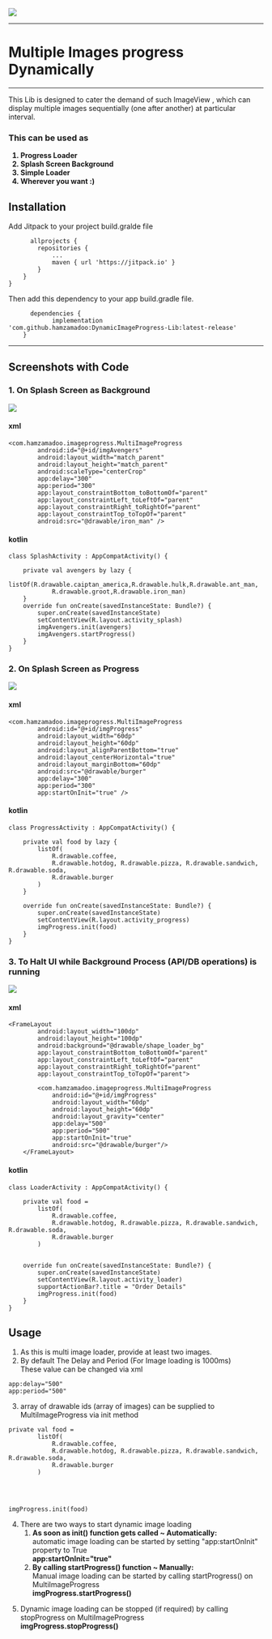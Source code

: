 [![](https://jitpack.io/v/hamzamadoo/DynamicImageProgress-Lib.svg)](https://jitpack.io/#hamzamadoo/DynamicImageProgress-Lib)


***
# Multiple Images progress Dynamically
***

This Lib is designed to cater the demand of such ImageView , which can display multiple images sequentially (one after another) at particular interval.

### This can be used as
<B>

1. Progress Loader
2. Splash Screen Background
3. Simple Loader
4. Wherever you want :)

</B>


## Installation

Add Jitpack to your project build.gralde file

````      
      allprojects {
		repositories {
			...
			maven { url 'https://jitpack.io' }
		}
	}
}
````
Then add this dependency to your app build.gradle file.
````
      dependencies {
	        implementation 'com.github.hamzamadoo:DynamicImageProgress-Lib:latest-release'
	}
````

***
## Screenshots with Code

### 1. On Splash Screen as Background
![](splashBG.gif)

#### xml
````
<com.hamzamadoo.imageprogress.MultiImageProgress
        android:id="@+id/imgAvengers"
        android:layout_width="match_parent"
        android:layout_height="match_parent"
        android:scaleType="centerCrop"
        app:delay="300"
        app:period="300"
        app:layout_constraintBottom_toBottomOf="parent"
        app:layout_constraintLeft_toLeftOf="parent"
        app:layout_constraintRight_toRightOf="parent"
        app:layout_constraintTop_toTopOf="parent"
        android:src="@drawable/iron_man" /> 
````

#### kotlin

````
class SplashActivity : AppCompatActivity() {

    private val avengers by lazy {
        listOf(R.drawable.caiptan_america,R.drawable.hulk,R.drawable.ant_man,
            R.drawable.groot,R.drawable.iron_man)
    }
    override fun onCreate(savedInstanceState: Bundle?) {
        super.onCreate(savedInstanceState)
        setContentView(R.layout.activity_splash)
        imgAvengers.init(avengers)
        imgAvengers.startProgress()
    }
}
````


### 2. On Splash Screen as Progress
![](splashP.gif)

#### xml
````
<com.hamzamadoo.imageprogress.MultiImageProgress
        android:id="@+id/imgProgress"
        android:layout_width="60dp"
        android:layout_height="60dp"
        android:layout_alignParentBottom="true"
        android:layout_centerHorizontal="true"
        android:layout_marginBottom="60dp"
        android:src="@drawable/burger"
        app:delay="300"
        app:period="300"
        app:startOnInit="true" />
````
#### kotlin
````
class ProgressActivity : AppCompatActivity() {

    private val food by lazy {
        listOf(
            R.drawable.coffee,
            R.drawable.hotdog, R.drawable.pizza, R.drawable.sandwich, R.drawable.soda,
            R.drawable.burger
        )
    }

    override fun onCreate(savedInstanceState: Bundle?) {
        super.onCreate(savedInstanceState)
        setContentView(R.layout.activity_progress)
        imgProgress.init(food)
    }
}
````



### 3. To Halt UI while Background Process (API/DB operations) is running
![](btL.gif)

#### xml
````
<FrameLayout
        android:layout_width="100dp"
        android:layout_height="100dp"
        android:background="@drawable/shape_loader_bg"
        app:layout_constraintBottom_toBottomOf="parent"
        app:layout_constraintLeft_toLeftOf="parent"
        app:layout_constraintRight_toRightOf="parent"
        app:layout_constraintTop_toTopOf="parent">

        <com.hamzamadoo.imageprogress.MultiImageProgress
            android:id="@+id/imgProgress"
            android:layout_width="60dp"
            android:layout_height="60dp"
            android:layout_gravity="center"
            app:delay="500"
            app:period="500"
            app:startOnInit="true"
            android:src="@drawable/burger"/>
    </FrameLayout>
````
#### kotlin
````
class LoaderActivity : AppCompatActivity() {

    private val food =
        listOf(
            R.drawable.coffee,
            R.drawable.hotdog, R.drawable.pizza, R.drawable.sandwich, R.drawable.soda,
            R.drawable.burger
        )


    override fun onCreate(savedInstanceState: Bundle?) {
        super.onCreate(savedInstanceState)
        setContentView(R.layout.activity_loader)
        supportActionBar?.title = "Order Details"
        imgProgress.init(food)
    }
}
````


## Usage
1. As this is multi image loader, provide at least two images.
2. By default The Delay and Period (For Image loading is 1000ms)<br>
These value can be changed via xml
````
app:delay="500"
app:period="500"
````
3. array of drawable ids (array of images) can be supplied to MultiImageProgress via init method<br>
````
private val food =
        listOf(
            R.drawable.coffee,
            R.drawable.hotdog, R.drawable.pizza, R.drawable.sandwich, R.drawable.soda,
            R.drawable.burger
        )
        
 ````
 <br>

 ````
imgProgress.init(food)
````

4. There are two ways to start dynamic image loading<br>
    <ol>
    <li> <b>As soon as init() function gets called ~ Automatically:</b><br>
    automatic image loading can be started by setting "app:startOnInit" property to True<br><b>app:startOnInit="true"</b></li> 
    <li><b> By calling startProgress() function ~ Manually:</b><br>
    Manual image loading can be started by calling startProgress() on MultiImageProgress<br><b>imgProgress.startProgress()</b></li>
</ol>

5. Dynamic image loading can be stopped (if required) by calling stopProgress on MultiImageProgress <br>
<b>imgProgress.stopProgress()</b>
